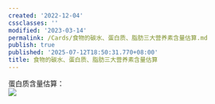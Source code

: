 ```yaml
---
created: '2022-12-04'
cssclasses: ''
modified: '2023-03-14'
permalink: /Cards/食物的碳水、蛋白质、脂肪三大营养素含量估算.md
publish: true
published: '2025-07-12T18:50:31.770+08:00'
title: 食物的碳水、蛋白质、脂肪三大营养素含量估算
---
```

蛋白质含量估算：  
![](https://img.oldwinter.top/20221204001712.png)